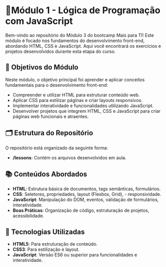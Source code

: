 # 🎯Módulo 1 - Lógica de Programação com JavaScript

Bem-vindo ao repositório do Módulo 3 do bootcamp Mais para TI! Este módulo é focado nos fundamentos do desenvolvimento front-end, abordando HTML, CSS e JavaScript. Aqui você encontrará os exercícios e projetos desenvolvidos durante esta etapa do curso.

## 🚀 Objetivos do Módulo

Neste módulo, o objetivo principal foi aprender e aplicar conceitos fundamentais para o desenvolvimento front-end:

- Compreender e utilizar HTML para estruturar conteúdo web.
- Aplicar CSS para estilizar páginas e criar layouts responsivos.
- Implementar interatividade e funcionalidades utilizando JavaScript.
- Desenvolver projetos que integrem HTML, CSS e JavaScript para criar páginas web funcionais e atraentes.

## 🗂 Estrutura do Repositório

O repositório está organizado da seguinte forma:

- **/lessons**: Contém os arquivos desenvolvidos em aula.


## 📚 Conteúdos Abordados

- **HTML**: Estrutura básica de documentos, tags semânticas, formulários.
- **CSS**: Seletores, propriedades, layout (Flexbox, Grid), - responsividade.
- **JavaScript**: Manipulação do DOM, eventos, validação de formulários, interatividade.
- **Boas Práticas**: Organização de código, estruturação de projetos, acessibilidade.

## 🔧 Tecnologias Utilizadas

- **HTML5**: Para estruturação de conteúdo.
- **CSS3**: Para estilização e layout.
- **JavaScript**: Versão ES6 ou superior para funcionalidades e interatividade.

